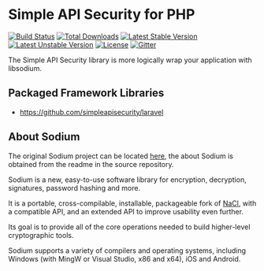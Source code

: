 # Simple API Security for PHP
[![Build Status](https://travis-ci.org/simpleapisecurity/php.svg)](https://travis-ci.org/simpleapisecurity/php)
[![Total Downloads](https://poser.pugx.org/simpleapisecurity/php/d/total.svg)](https://packagist.org/packages/simpleapisecurity/php)
[![Latest Stable Version](https://poser.pugx.org/simpleapisecurity/php/v/stable.svg)](https://packagist.org/packages/simpleapisecurity/php)
[![Latest Unstable Version](https://poser.pugx.org/simpleapisecurity/php/v/unstable.svg)](https://packagist.org/packages/simpleapisecurity/php)
[![License](https://poser.pugx.org/simpleapisecurity/php/license.svg)](https://packagist.org/packages/simpleapisecurity/php)
[![Gitter](https://badges.gitter.im/simpleapisecurity/php.svg)](https://gitter.im/simpleapisecurity/php)

The Simple API Security library is more logically wrap your application with libsodium.

## Packaged Framework Libraries
* https://github.com/simpleapisecurity/laravel

## About Sodium
The original Sodium project can be located [here](https://github.com/jedisct1/libsodium), the about Sodium is obtained from the readme in the source repository.

Sodium is a new, easy-to-use software library for encryption,
decryption, signatures, password hashing and more.

It is a portable, cross-compilable, installable, packageable
fork of [NaCl](http://nacl.cr.yp.to/), with a compatible API, and an
extended API to improve usability even further.

Its goal is to provide all of the core operations needed to build
higher-level cryptographic tools.

Sodium supports a variety of compilers and operating systems,
including Windows (with MingW or Visual Studio, x86 and x64), iOS and Android.
